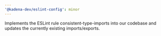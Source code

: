 ```yaml
---
'@kadena-dev/eslint-config': minor
---
```


Implements the ESLint rule consistent-type-imports into our codebase and updates
the currently existing imports/exports.
